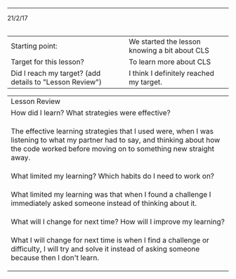 ---
21/2/17

<table>
  <tr>
    
  </tr>
</table>


<table>
  <tr>
    <td>Starting point:</td>
    <td>We started the lesson knowing a bit about CLS</td>
  </tr>
  <tr>
    <td>Target for this lesson?</td>
    <td>To learn more about CLS</td>
  </tr>
  <tr>
    <td>Did I reach my target? 
(add details to "Lesson Review")</td>
    <td> I think I definitely reached my target.</td>
  </tr>
</table>


<table>
  <tr>
    <td>Lesson Review</td>
  </tr>
  <tr>
    <td>How did I learn? What strategies were effective? </td>
  </tr>
  <tr>
    <td>

The effective learning strategies that I used were, when I was listening to what my partner had to say, and thinking about how the code worked before moving on to something new straight away.</td>
  </tr>
  <tr>
    <td>What limited my learning? Which habits do I need to work on? </td>
  </tr>
  <tr>
    <td>

What limited my learning was that when I found a challenge I immediately asked someone instead of thinking about it.</td>
  </tr>
  <tr>
    <td>What will I change for next time? How will I improve my learning?</td>
  </tr>
  <tr>
    <td>

What I will change for next time is when I find a challenge or difficulty, I will try and solve it instead of asking someone because then I don't learn.</td>
  </tr>
</table>


